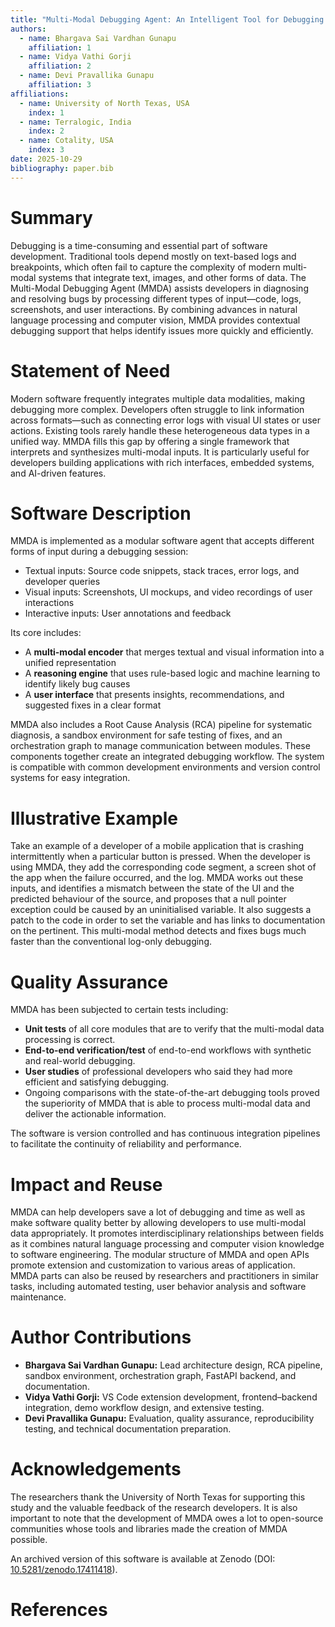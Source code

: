 ```yaml
---
title: "Multi-Modal Debugging Agent: An Intelligent Tool for Debugging Across Modalities"
authors:
  - name: Bhargava Sai Vardhan Gunapu
    affiliation: 1
  - name: Vidya Vathi Gorji
    affiliation: 2
  - name: Devi Pravallika Gunapu
    affiliation: 3
affiliations:
  - name: University of North Texas, USA
    index: 1
  - name: Terralogic, India
    index: 2
  - name: Cotality, USA
    index: 3
date: 2025-10-29
bibliography: paper.bib
---
```


# Summary

Debugging is a time-consuming and essential part of software development. Traditional tools depend mostly on text-based logs and breakpoints, which often fail to capture the complexity of modern multi-modal systems that integrate text, images, and other forms of data. The Multi-Modal Debugging Agent (MMDA) assists developers in diagnosing and resolving bugs by processing different types of input—code, logs, screenshots, and user interactions. By combining advances in natural language processing and computer vision, MMDA provides contextual debugging support that helps identify issues more quickly and efficiently.

# Statement of Need

Modern software frequently integrates multiple data modalities, making debugging more complex. Developers often struggle to link information across formats—such as connecting error logs with visual UI states or user actions. Existing tools rarely handle these heterogeneous data types in a unified way. MMDA fills this gap by offering a single framework that interprets and synthesizes multi-modal inputs. It is particularly useful for developers building applications with rich interfaces, embedded systems, and AI-driven features.

# Software Description

MMDA is implemented as a modular software agent that accepts different forms of input during a debugging session:

- Textual inputs: Source code snippets, stack traces, error logs, and developer queries  
- Visual inputs:  Screenshots, UI mockups, and video recordings of user interactions  
- Interactive inputs: User annotations and feedback

Its core includes:
- A **multi-modal encoder** that merges textual and visual information into a unified representation  
- A **reasoning engine** that uses rule-based logic and machine learning to identify likely bug causes  
- A **user interface** that presents insights, recommendations, and suggested fixes in a clear format  

MMDA also includes a Root Cause Analysis (RCA) pipeline for systematic diagnosis, a sandbox environment for safe testing of fixes, and an orchestration graph to manage communication between modules. These components together create an integrated debugging workflow. The system is compatible with common development environments and version control systems for easy integration.


# Illustrative Example

Take an example of a developer of a mobile application that is crashing intermittently when a particular button is pressed. When the developer is using MMDA, they add the corresponding code segment, a screen shot of the app when the failure occurred, and the log. MMDA works out these inputs, and identifies a mismatch between the state of the UI and the predicted behaviour of the source, and proposes that a null pointer exception could be caused by an uninitialised variable. It also suggests a patch to the code in order to set the variable and has links to documentation on the pertinent. This multi-modal method detects and fixes bugs much faster than the conventional log-only debugging.

# Quality Assurance

MMDA has been subjected to certain tests including:

- **Unit tests** of all core modules that are to verify that the multi-modal data processing is correct.
- **End-to-end verification/test** of end-to-end workflows with synthetic and real-world debugging.
- **User studies** of professional developers who said they had more efficient and satisfying debugging.
- Ongoing comparisons with the state-of-the-art debugging tools proved the superiority of MMDA that is able to process multi-modal data and deliver the actionable information.

The software is version controlled and has continuous integration pipelines to facilitate the continuity of reliability and performance.

# Impact and Reuse

MMDA can help developers save a lot of debugging and time as well as make software quality better by allowing developers to use multi-modal data appropriately. It promotes interdisciplinary relationships between fields as it combines natural language processing and computer vision knowledge to software engineering. The modular structure of MMDA and open APIs promote extension and customization to various areas of application. MMDA parts can also be reused by researchers and practitioners in similar tasks, including automated testing, user behavior analysis and software maintenance.

# Author Contributions

- **Bhargava Sai Vardhan Gunapu:** Lead architecture design, RCA pipeline, sandbox environment, orchestration graph, FastAPI backend, and documentation.  
- **Vidya Vathi Gorji:** VS Code extension development, frontend–backend integration, demo workflow design, and extensive testing.  
- **Devi Pravallika Gunapu:** Evaluation, quality assurance, reproducibility testing, and technical documentation preparation.

# Acknowledgements

The researchers thank the University of North Texas for supporting this study and the valuable feedback of the research developers. It is also important to note that the development of MMDA owes a lot to open-source communities whose tools and libraries made the creation of MMDA possible.

An archived version of this software is available at Zenodo (DOI: [10.5281/zenodo.17411418](https://doi.org/10.5281/zenodo.17411418)).

# References